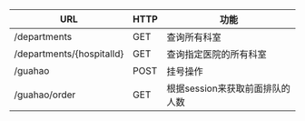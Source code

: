 | URL                       | HTTP | 功能                            |
| ------------------------- | ---- | ------------------------------- |
| /departments              | GET  | 查询所有科室                    |
| /departments/{hospitalId} | GET  | 查询指定医院的所有科室          |
| /guahao                   | POST | 挂号操作                        |
| /guahao/order             | GET  | 根据session来获取前面排队的人数 |

